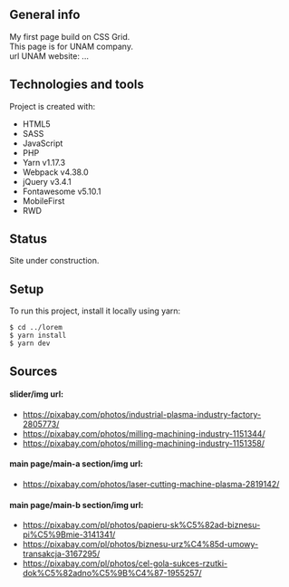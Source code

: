 ## General info
My first page build on CSS Grid.  
This page is for UNAM company.  
url UNAM website: ...

## Technologies and tools
Project is created with:
* HTML5
* SASS
* JavaScript
* PHP
* Yarn v1.17.3
* Webpack v4.38.0
* jQuery v3.4.1
* Fontawesome v5.10.1
* MobileFirst
* RWD

## Status
Site under construction.

## Setup
To run this project, install it locally using yarn:

```
$ cd ../lorem
$ yarn install
$ yarn dev
```

## Sources
#### slider/img url:
* https://pixabay.com/photos/industrial-plasma-industry-factory-2805773/
* https://pixabay.com/photos/milling-machining-industry-1151344/
* https://pixabay.com/photos/milling-machining-industry-1151358/  
#### main page/main-a section/img url:
* https://pixabay.com/photos/laser-cutting-machine-plasma-2819142/  
#### main page/main-b section/img url:
* https://pixabay.com/pl/photos/papieru-sk%C5%82ad-biznesu-pi%C5%9Bmie-3141341/
* https://pixabay.com/pl/photos/biznesu-urz%C4%85d-umowy-transakcja-3167295/
* https://pixabay.com/pl/photos/cel-gola-sukces-rzutki-dok%C5%82adno%C5%9B%C4%87-1955257/
